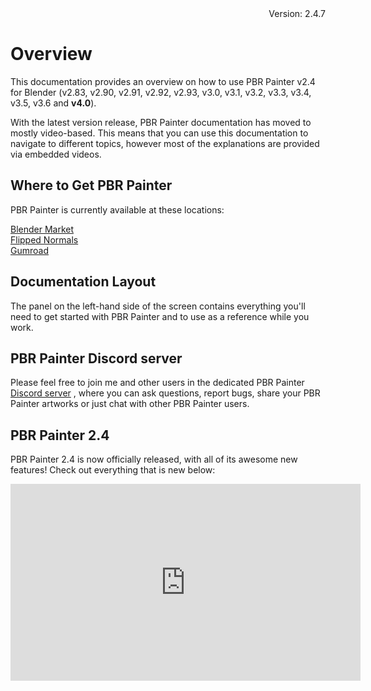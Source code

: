<div style="text-align: right"> Version: 2.4.7 </div>

# Overview

This documentation provides an overview on how to use PBR Painter v2.4 for Blender (v2.83, v2.90, v2.91, v2.92, v2.93, v3.0, v3.1, v3.2, v3.3, v3.4, v3.5, v3.6 and **v4.0**).

With the latest version release, PBR Painter documentation has moved to mostly video-based. This means that you can use this documentation to navigate
to different topics, however most of the explanations are provided via embedded videos. 

## Where to Get PBR Painter

PBR Painter is currently available at these locations:
 
<a href="https://blendermarket.com/products/pbr-painter">Blender Market</a>
<br/><a href="https://flippednormals.com/product/pbr-painter-2-4-for-blender-7838">Flipped Normals</a>
<br/><a href="https://gumroad.com/l/pbrpainter">Gumroad</a>

## Documentation Layout

The panel on the left-hand side of the screen contains everything you'll need to get started with PBR Painter and to use as a reference while you work. 

## PBR Painter Discord server
Please feel free to join me and other users in the dedicated PBR Painter <a href="https://discord.gg/8PZq9x2fvB">Discord server</a> , where you can ask questions, 
report bugs, share your PBR Painter artworks or just chat with other PBR Painter users.

## PBR Painter 2.4
PBR Painter 2.4 is now officially released, with all of its awesome new features! Check out everything that is new below:
<iframe width="560" height="315" src="https://www.youtube.com/embed/c0jMfIs1W4k?si=KaApmqxpVOBooeAQ" title="YouTube video player" 
frameborder="0" allow="accelerometer; autoplay; clipboard-write; encrypted-media; gyroscope; picture-in-picture; web-share" allowfullscreen></iframe>